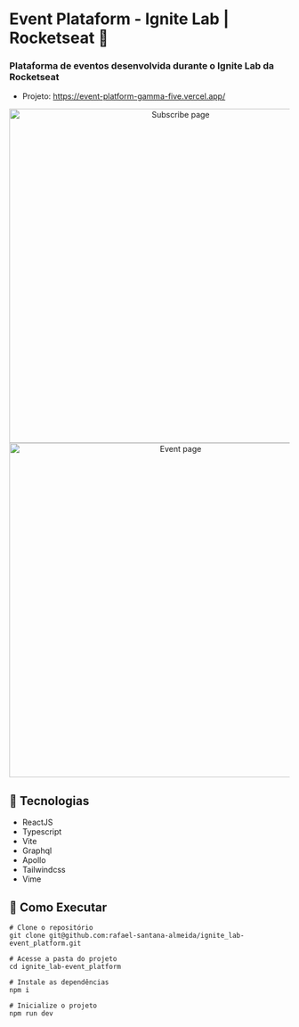# Event Plataform - Ignite Lab | Rocketseat 🚀

### Plataforma de eventos desenvolvida durante o Ignite Lab da Rocketseat

* Projeto: https://event-platform-gamma-five.vercel.app/

<div align="center">
    <img width="600px" src="./assets/screenshot-subscribe.png" alt="Subscribe page"/>
    <img width="600px" src="./assets/screenshot-event.png" alt="Event page"/>
</div>

## 📌 Tecnologias
* ReactJS
* Typescript
* Vite
* Graphql
* Apollo
* Tailwindcss
* Vime

## 📌 Como Executar 

```
# Clone o repositório
git clone git@github.com:rafael-santana-almeida/ignite_lab-event_platform.git

# Acesse a pasta do projeto
cd ignite_lab-event_platform

# Instale as dependências
npm i

# Inicialize o projeto
npm run dev
```
